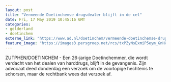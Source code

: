 ```yaml
---
layout: post
title: "Vermeende Doetinchemse drugsdealer blijft in de cel"
date: Fri, 17 May 2019 10:45:16 GMT
categories: 
- gelderland 
- doetinchem 
externe_link: "https://www.ad.nl/doetinchem/vermeende-doetinchemse-drugsdealer-blijft-in-de-cel~acffb52a/"
feature_image: "https://images3.persgroep.net/rcs/txPZyNsExmiP5eym_GnHXibaboU/diocontent/142621978/_fitwidth/400/?appId=21791a8992982cd8da851550a453bd7f&quality=0.7"
---
```


ZUTPHEN/DOETINCHEM - Een 26-jarige Doetinchemmer, die wordt verdacht van het dealen van harddrugs, blijft in de gevangenis. Zijn advocaat deed donderdag een verzoek om de voorlopige hechtenis te schorsen, maar de rechtbank wees dat verzoek af.
